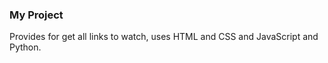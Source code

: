 ### My Project

Provides for get all links to watch, uses HTML and CSS and JavaScript and Python. 

